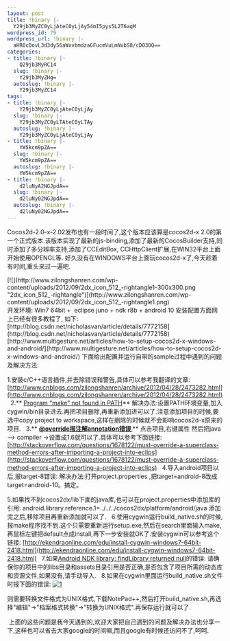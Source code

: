 ```yaml
---
layout: post
title: !binary |-
  Y29jb3MyZC0yLjAteC0yLjAy54mI5pys5L2T6aqM
wordpress_id: 79
wordpress_url: !binary |-
  aHR0cDovL3d3dy56aWxvbmdzaGFucmVuLmNvbS8/cD03OQ==
categories:
- title: !binary |-
    Q29jb3MyRC14
  slug: !binary |-
    Y29jb3MyZHg=
  autoslug: !binary |-
    Y29jb3MyZC14
tags:
- title: !binary |-
    Y29jb3MyZC0yLjAteC0yLjAy
  slug: !binary |-
    Y29jb3MyZC0yLTAteC0yLTAy
  autoslug: !binary |-
    Y29jb3MyZC0yLjAteC0yLjAy
- title: !binary |-
    YW5kcm9pZA==
  slug: !binary |-
    YW5kcm9pZA==
  autoslug: !binary |-
    YW5kcm9pZA==
- title: !binary |-
    d2luNyA2NGJpdA==
  slug: !binary |-
    d2luNy02NGJpdA==
  autoslug: !binary |-
    d2luNy02NGJpdA==
---
```


Cocos2d-2.0-x-2.02发布也有一段时间了,这个版本应该算是cocos2d-x 2.0的第一个正式版本.该版本实现了最新的js-binding,添加了最新的CocosBuilder支持,同时添加了多分辨率支持,添加了CCEditBox, CCHttpClient扩展,在WIN32平台上面开始使用OPENGL等. 好久没有在WINDOWS平台上面玩cocos2d-x了,今天趁着有时间,重头来过一遍吧.
<div style="float: right;">[![](http://www.zilongshanren.com/wp-content/uploads/2012/09/2dx_icon_512_-rightangle1-300x300.png "2dx_icon_512_-rightangle")](http://www.zilongshanren.com/wp-content/uploads/2012/09/2dx_icon_512_-rightangle1.png)</div>
开发环境: Win7 64bit +  eclipse juno + ndk r8b + android 10 安装配置方面网上已经有很多教程了,
<!--more-->如下:<br /> [http://blog.csdn.net/nicholasvan/article/details/7772158](http://blog.csdn.net/nicholasvan/article/details/7772158) [http://www.multigesture.net/articles/how-to-setup-cocos2d-x-windows-and-android/](http://www.multigesture.net/articles/how-to-setup-cocos2d-x-windows-and-android/)
下面给出配置并运行自带的sample过程中遇到的问题及解决方法:

1.安装c/C++语言插件,并去除错误和警告,具体可以参考我翻译的文章: [http://www.cnblogs.com/zilongshanren/archive/2012/04/28/2473282.html](http://www.cnblogs.com/zilongshanren/archive/2012/04/28/2473282.html)
&nbsp;
2.** [Program “make” not found in PATH](http://stackoverflow.com/questions/11579135/program-make-not-found-in-path)** 解决办法:设置PATH环境变量,加入cygwin/bin目录进去.再把项目删除,再重新添加进可以了.注意添加项目的时候,要选中copy project to workspace,这样在删除的时候就不会影响cocos2d-x原来的项目.
&nbsp;
3.** ****[@override报注解annotation错误 ](http://blog.csdn.net/spy19881201/article/details/6017889)****** 点击项目,右键属性 然后把java –> compiler ->设置成1.6就可以了.具体可以参考下面链接: [http://stackoverflow.com/questions/1678122/must-override-a-superclass-method-errors-after-importing-a-project-into-eclips](http://stackoverflow.com/questions/1678122/must-override-a-superclass-method-errors-after-importing-a-project-into-eclips)
&nbsp;
4.导入android项目以后,报target-8错误: 解决办法:打开project.properties ,把target=android-8改成 target=android-10。搞定。 

5.如果找不到cocos2dx/lib下面的java库,也可以在project.properties中添加库的引用: android.library.reference.1=../../../cocos2dx/platform/android/java 添加完之后,移除项目再重新添加就可以了.
&nbsp;
6.使用cygwin运行build_native.sh的时候,报make程序找不到.这个只需要重新运行setup.exe,然后在search里面输入make,再鼠标左键把default点成install,再下一步安装就OK了.安装cygwin可以参考这个链接: [http://ekendraonline.com/edu/install-cygwin-windows7-64bit-2418.html](http://ekendraonline.com/edu/install-cygwin-windows7-64bit-2418.html)
&nbsp;
7.如果[Android NDK library: findLibrary returned null](http://stackoverflow.com/questions/8821926/android-ndk-library-findlibrary-returned-null)的错误: 请确保你的项目中的libs目录和assets目录引用是否正确,是否包含了项目所需的动态库和资源文件,如果没有,请手动导入.
&nbsp;
8.如果在cygwin里面运行build_native.sh文件时报下面的错误: [![](http://www.zilongshanren.com/wp-content/uploads/2012/09/14-300x37.jpg "1")](http://www.zilongshanren.com/wp-content/uploads/2012/09/14.jpg)

则需要转换文件格式为UNIX格式,下载NotePad++,然后打开build_native.sh,再选择"编辑"->"档案格式转换"->"转换为UNIX格式".再保存运行就可以了.

 上面的这些问题是我今天遇到的,欢迎大家把自己遇到的问题及解决办法也分享一下,这样也可以省去大家google的时间嘛,而且google有时候还访问不了,呵呵.
